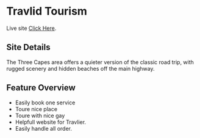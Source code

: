 # Travlid Tourism

Live site [Click Here](https://travle-agence.web.app/).

## Site Details
The Three Capes area offers a quieter version of the classic road trip, with rugged scenery and hidden beaches off the main highway.

## Feature Overview

* Easily book one service
* Toure nice place
* Toure with nice gay
* Helpfull website for Travlier.
* Easily handle all order.